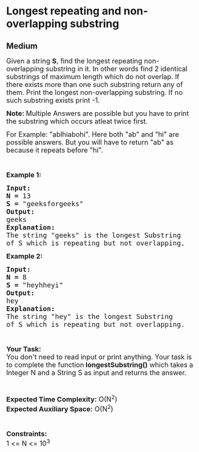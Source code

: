 # Longest repeating and non-overlapping substring
## Medium
<div class="problems_problem_content__Xm_eO"><p><span style="font-size:18px">Given a string <strong>S</strong>, find the longest repeating non-overlapping substring in it. In other words find 2 identical substrings of maximum length which do not overlap. If there exists more than one such substring return any of them. </span> <span style="font-size:18px">Print the longest non-overlapping substring. If no such substring exists print -1.</span></p>

<p><span style="font-size:18px"><strong>Note: </strong>Multiple Answers are possible but you have to print the substring which occurs atleat twice first.</span></p>

<p><span style="font-size:18px">For Example: "ablhiabohi". Here both "ab" and "hi" are possible answers. But you will have to return "ab" as because it repeats before "hi".</span></p>

<p>&nbsp;</p>

<p><span style="font-size:18px"><strong>Example 1:</strong></span></p>

<pre><span style="font-size:18px"><strong>Input:</strong></span>
<span style="font-size:18px"><strong>N = </strong>13</span>
<span style="font-size:18px"><strong>S = </strong>"geeksforgeeks"</span>
<span style="font-size:18px"><strong>Output:</strong></span>
<span style="font-size:18px">geeks</span>
<span style="font-size:18px"><strong>Explanation:</strong></span>
<span style="font-size:18px">The string "geeks" is the longest Substring
of S which is repeating but not overlapping.</span></pre>

<p><span style="font-size:18px"><strong>Example 2:</strong></span></p>

<pre><span style="font-size:18px"><strong>Input:</strong></span>
<span style="font-size:18px"><strong>N = </strong>8</span>
<span style="font-size:18px"><strong>S = </strong>"heyhheyi"</span>
<span style="font-size:18px"><strong>Output:</strong></span>
<span style="font-size:18px">hey</span>
<span style="font-size:18px"><strong>Explanation:</strong></span>
<span style="font-size:18px">The string "hey" is the longest Substring
of S which is repeating but not overlapping.</span></pre>

<p>&nbsp;</p>

<p><span style="font-size:18px"><strong>Your Task:</strong><br>
You don't need to read input or print anything. Your task is to complete the function<strong> longestSubstring()</strong> which takes a Integer N and a String S as input and returns the answer.</span></p>

<p>&nbsp;</p>

<p><span style="font-size:18px"><strong>Expected Time Complexity:</strong> O(N<sup>2</sup>)<br>
<strong>Expected Auxiliary Space:</strong> O(N<sup>2</sup>)</span></p>

<p>&nbsp;</p>

<p><span style="font-size:18px"><strong>Constraints:</strong><br>
1 &lt;= N &lt;= 10<sup>3</sup></span></p>
</div>